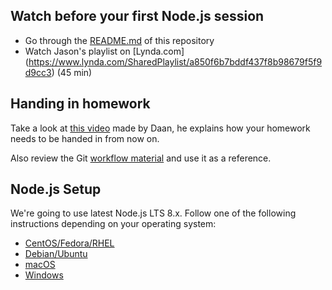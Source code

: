 ## Watch before your first Node.js session

- Go through the [README.md](https://github.com/HackYourFuture/Node.js) of this
  repository
- Watch Jason's playlist on [Lynda.com]
  (https://www.lynda.com/SharedPlaylist/a850f6b7bddf437f8b98679f5f9d9cc3) (45 min)

## Handing in homework

Take a look at [this video](https://www.youtube.com/watch?v=-o0yomUVVpU&index=2&list=PLVYDhqbgYpYUGxRdtQdYVE5Q8h3bt6SIA)
made by Daan, he explains how your homework needs to be handed in from now on.

Also review the Git [workflow material](https://github.com/HackYourFuture/Git/blob/master/Lecture-3.md)
and use it as a reference.

## Node.js Setup

We're going to use latest Node.js LTS 8.x. Follow one of the following
instructions depending on your operating system:

* [CentOS/Fedora/RHEL](https://github.com/nodesource/distributions#rpminstall)
* [Debian/Ubuntu](https://github.com/nodesource/distributions#debinstall)
* [macOS](https://nodejs.org/en/download/)
* [Windows](https://nodejs.org/en/download/)
